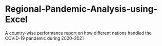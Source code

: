 # Regional-Pandemic-Analysis-using-Excel
A country-wise performance report on how different  nations handled the COVID-19 pandemic during 2020–2021
